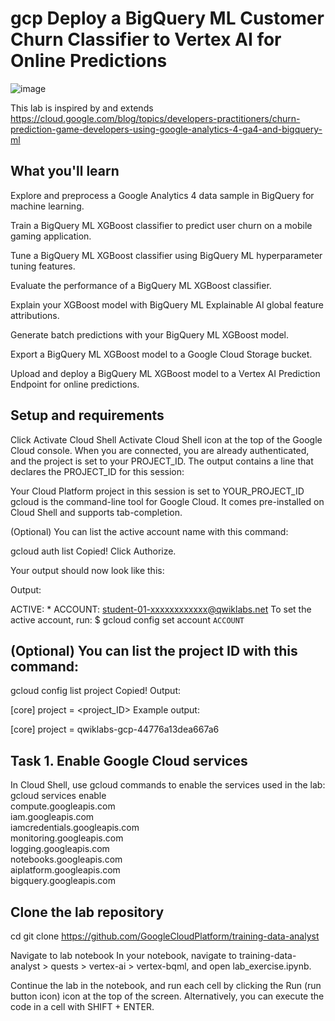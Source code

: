# gcp Deploy a BigQuery ML Customer Churn Classifier to Vertex AI for Online Predictions 

![image](https://cdn.qwiklabs.com/pkJ0xATamv62qQLq4yzUNpplBXLNAxeaKliuTn5TcLs%3D) 

This lab is inspired by and extends https://cloud.google.com/blog/topics/developers-practitioners/churn-prediction-game-developers-using-google-analytics-4-ga4-and-bigquery-ml 

## What you'll learn
Explore and preprocess a Google Analytics 4 data sample in BigQuery for machine learning.

Train a BigQuery ML XGBoost classifier to predict user churn on a mobile gaming application.

Tune a BigQuery ML XGBoost classifier using BigQuery ML hyperparameter tuning features.

Evaluate the performance of a BigQuery ML XGBoost classifier.

Explain your XGBoost model with BigQuery ML Explainable AI global feature attributions.

Generate batch predictions with your BigQuery ML XGBoost model.

Export a BigQuery ML XGBoost model to a Google Cloud Storage bucket.

Upload and deploy a BigQuery ML XGBoost model to a Vertex AI Prediction Endpoint for online predictions.

## Setup and requirements

Click Activate Cloud Shell Activate Cloud Shell icon at the top of the Google Cloud console.
When you are connected, you are already authenticated, and the project is set to your PROJECT_ID. The output contains a line that declares the PROJECT_ID for this session:

Your Cloud Platform project in this session is set to YOUR_PROJECT_ID
gcloud is the command-line tool for Google Cloud. It comes pre-installed on Cloud Shell and supports tab-completion.

(Optional) You can list the active account name with this command:

gcloud auth list
Copied!
Click Authorize.

Your output should now look like this:

Output:

ACTIVE: *
ACCOUNT: student-01-xxxxxxxxxxxx@qwiklabs.net
To set the active account, run:
    $ gcloud config set account `ACCOUNT`

## (Optional) You can list the project ID with this command:

gcloud config list project
Copied!
Output:

[core]
project = <project_ID>
Example output:

[core]
project = qwiklabs-gcp-44776a13dea667a6

## Task 1. Enable Google Cloud services
In Cloud Shell, use gcloud commands to enable the services used in the lab:
gcloud services enable \
  compute.googleapis.com \
  iam.googleapis.com \
  iamcredentials.googleapis.com \
  monitoring.googleapis.com \
  logging.googleapis.com \
  notebooks.googleapis.com \
  aiplatform.googleapis.com \
  bigquery.googleapis.com

## Clone the lab repository
cd
git clone https://github.com/GoogleCloudPlatform/training-data-analyst


Navigate to lab notebook
In your notebook, navigate to training-data-analyst > quests > vertex-ai > vertex-bqml, and open lab_exercise.ipynb.

Continue the lab in the notebook, and run each cell by clicking the Run (run button icon) icon at the top of the screen. Alternatively, you can execute the code in a cell with SHIFT + ENTER.
